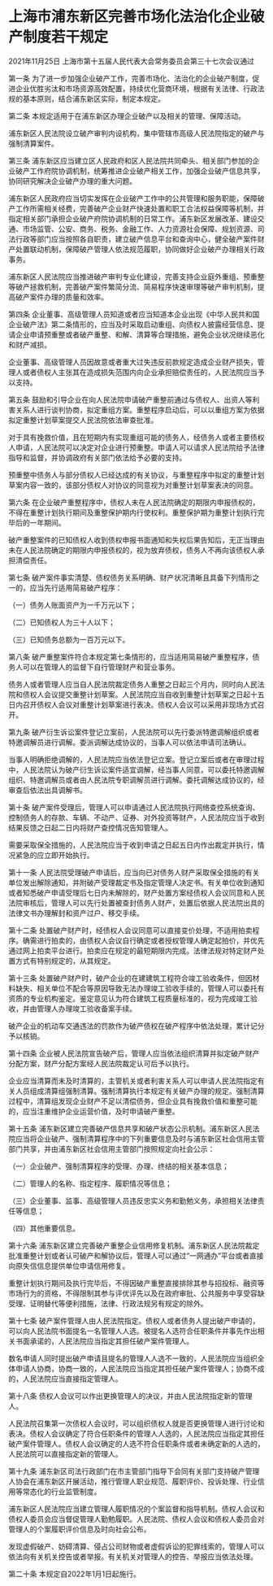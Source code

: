 # 上海市浦东新区完善市场化法治化企业破产制度若干规定

2021年11月25日 上海市第十五届人民代表大会常务委员会第三十七次会议通过

<!-- INFO END -->

第一条 为了进一步加强企业破产工作，完善市场化、法治化的企业破产制度，促进企业优胜劣汰和市场资源高效配置，持续优化营商环境，根据有关法律、行政法规的基本原则，结合浦东新区实际，制定本规定。

第二条 本规定适用于在浦东新区办理企业破产以及相关的管理、保障活动。

浦东新区人民法院设立破产审判内设机构，集中管辖市高级人民法院指定的破产与强制清算案件。

第三条 浦东新区应当建立区人民政府和区人民法院共同牵头、相关部门参加的企业破产工作府院协调机制，统筹推进企业破产相关工作，加强企业破产信息共享，协同研究解决企业破产办理的重大问题。

浦东新区人民政府应当切实发挥在企业破产工作中的公共管理和服务职能，保障破产工作所需相关经费，完善破产企业财产快速处置和职工合法权益保障等机制，并指定相关部门承担企业破产府院协调机制的日常工作。浦东新区发展改革、建设交通、市场监管、公安、商务、税务、金融工作、人力资源社会保障、规划资源、司法行政等部门应当按照各自职责，建立破产信息平台和查询中心，健全破产案件财产处置联动机制，保障破产管理人依法规范履职，协同做好企业破产办理相关行政事务。

浦东新区人民法院应当推进破产审判专业化建设，完善支持企业庭外重组、预重整等破产拯救机制，完善破产案件繁简分流、简易程序快速审理等破产审判机制，提高破产案件办理的质量和效率。

第四条 企业董事、高级管理人员知道或者应当知道本企业出现《中华人民共和国企业破产法》第二条情形的，应当及时采取启动重组、向债权人披露经营信息、提请企业申请预重整或者破产重整、和解、清算等合理措施，避免企业状况继续恶化和财产减损。

企业董事、高级管理人员因故意或者重大过失违反前款规定造成企业财产损失，管理人或者债权人主张其在造成损失范围内向企业承担赔偿责任的，人民法院应当予以支持。

第五条 鼓励和引导企业在向人民法院申请破产重整前通过与债权人、出资人等利害关系人进行谈判协商，拟定重组方案。重整程序启动后，可以以重组方案为依据拟定重整计划草案提交人民法院依法审查批准。

对于具有挽救价值，且在短期内有实现重组可能的债务人，经债务人或者主要债权人申请，人民法院可以决定对企业进行预重整。申请人可以请求人民法院给予法律指导和监督，并协调政府有关部门依法给予必要的支持。

预重整中债务人与部分债权人已经达成的有关协议，与重整程序中拟定的重整计划草案内容一致的，该部分债权人对协议的同意视为对重整计划草案表决的同意。

第六条 在企业破产重整程序中，债权人未在人民法院确定的期限内申报债权的，不得在重整计划执行期间及重整保护期内行使权利。重整保护期为重整计划执行完毕后的一年期间。

破产重整案件的已知债权人收到债权申报书面通知和失权后果告知后，无正当理由未在人民法院确定的期限内申报债权的，视为放弃债权，债务人不再向该债权人承担清偿责任。

第七条 破产案件事实清楚、债权债务关系明确、财产状况清晰且具备下列情形之一的，应当先行适用简易破产程序：

（一）债务人账面资产为一千万元以下；

（二）已知债权人为三十人以下；

（三）已知债务总额为一百万元以下。

第八条 破产重整案件符合本规定第七条情形的，应当适用简易破产重整程序，债务人可以在管理人的监督下自行管理财产和营业事务。

债务人或者管理人应当自人民法院裁定债务人重整之日起三个月内，同时向人民法院和债权人会议提交重整计划草案。人民法院应当自收到重整计划草案之日起十五日内召开债权人会议对重整计划草案进行表决。债权人会议可以采用非现场方式召开。

第九条 破产衍生诉讼案件登记立案前，人民法院可以先行委派特邀调解组织或者特邀调解员进行调解。委派调解达成协议的，当事人可以依法申请司法确认。

当事人明确拒绝调解的，人民法院应当依法登记立案。登记立案后或者在审理过程中，人民法院认为破产衍生诉讼案件适宜调解，经当事人同意，可以委托特邀调解组织、特邀调解员或者由人民法院专职调解员进行调解。委托调解达成协议的，经审查后依法出具调解书。

第十条 破产案件受理后，管理人可以申请通过人民法院执行网络查控系统查询、控制债务人的存款、车辆、不动产、证券、对外投资等财产，人民法院应当于收到结果反馈之日起二日内将财产查控情况告知管理人。

需要采取保全措施的，人民法院应当于收到申请之日起五日内作出裁定并执行，情况紧急的应立即开始执行。

第十一条 人民法院受理破产申请后，应当向已对债务人财产采取保全措施的有关单位发出解除通知，并附破产受理裁定书及指定管理人决定书。有关单位收到通知或者知悉破产申请受理后七日内未解除的，财产处置方案经债权人会议同意和人民法院审核后，管理人可以先行处置被查封债务人财产，处置后依据人民法院出具的法律文书办理解封和资产过户、移交手续。

第十二条 处置破产财产时，经债权人会议同意可以直接变价处理，不适用拍卖程序。确需进行拍卖的，由债权人会议自行确定或者授权管理人确定起拍价，并优先通过网上拍卖平台进行。拍卖应在规定的最短期限内完成。法律法规对特定财产处置方式有特别规定的，从其规定。

第十三条 处置破产财产时，破产企业的在建建筑工程符合竣工验收条件，但因材料缺失、相关单位不配合等原因导致无法办理竣工验收手续的，管理人可以委托有资质的专业机构鉴定。鉴定意见认为符合建筑工程质量标准的，视为完成竣工验收，并由管理人办理竣工验收备案手续。

破产企业的机动车交通违法的罚款作为破产债权在破产程序中依法处理，累计记分予以核销。

第十四条 企业被人民法院宣告破产后，管理人应当依法组织清算并拟定破产财产分配方案，财产分配方案经人民法院裁定认可后予以执行。

企业应当清算而未及时清算的，主管机关或者利害关系人可以申请人民法院指定有关人员组成清算组强制清算。强制清算执行本规定有关破产办理的规定。强制清算过程中，清算组发现企业财产不足以清偿债务，但企业具有挽救价值和重整可能的，应当注重维护企业运营价值，及时申请破产重整。

第十五条 浦东新区建立完善破产信息共享和破产状态公示机制。浦东新区人民法院应当将企业破产、强制清算程序中的下列重要信息及时与浦东新区社会信用主管部门共享，并由浦东新区社会信用主管部门按照规定向社会公示：

（一）企业破产、强制清算程序的受理、办理、终结的相关基本信息；

（二）管理人的名称、指定程序、履职情况等信息；

（三）企业董事、监事、高级管理人员违反忠实义务和勤勉义务，承担相关法律责任等信息；

（四）其他重要信息。

第十六条 浦东新区建立完善破产重整企业信用修复机制。浦东新区人民法院裁定批准重整计划或者认可破产和解协议后，管理人可以通过“一网通办”平台或者直接向原失信信息提供单位申请信用修复。

重整计划执行期间及执行完毕后，不得因破产重整直接排除其参与招投标、融资等市场行为的资格，不得限制其参与评优评先以及在政府审批、公共服务中享受容缺受理、证明替代等便利措施，法律、行政法规另有规定的除外。

第十七条 破产案件管理人由人民法院指定。债权人或者债务人提出破产申请的，可以向人民法院书面提名一名管理人人选。被提名人选符合任职条件并事先作出相关书面承诺的，人民法院应当指定其担任破产案件管理人。

数名申请人同时提出破产申请且提名的管理人人选不一致的，人民法院应当组织全体申请人协商，协商一致的，人民法院应当指定其担任破产案件管理人；协商不成的，人民法院应当直接指定管理人。

第十八条 债权人会议可以作出更换管理人的决议，并由人民法院指定新的管理人。

人民法院召集第一次债权人会议时，可以组织债权人就是否更换管理人进行讨论和表决。债权人会议确定了符合任职条件的管理人人选的，人民法院应当指定其担任破产案件管理人。债权人会议确定的人选不符合任职条件或者未确定新的人选的，人民法院可以直接指定新的管理人。

第十九条 浦东新区司法行政部门在市主管部门指导下会同有关部门支持破产管理人协会在浦东新区开展活动，推行管理人职业规范、履职评价、投诉处理、行业信用等常态化的行业监管制度。

浦东新区人民法院应当建立管理人履职情况的个案监督和指导机制。债权人会议和债权人委员会应当督促管理人勤勉履职。人民法院、债权人会议和债权人委员会对管理人的个案履职评价信息及时向社会公布。

发现虚假破产、妨碍清算、侵占公司财物或者虚假诉讼的犯罪线索的，管理人可以依法向有关机关控告或者举报。有关机关对管理人的控告、举报应当依法处理。

第二十条 本规定自2022年1月1日起施行。